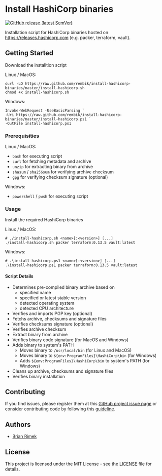 # Install HashiCorp binaries

[![GitHub release (latest SemVer)](https://img.shields.io/github/v/release/rembik/install-hashicorp-binaries?sort=semver&logo=github)][github_releases]

Installation script for HashiCorp binaries hosted on https://releases.hashicorp.com (e.g. packer, terraform, vault).

## Getting Started

Download the installtion script

Linux / MacOS:

```shell
curl -LO https://raw.github.com/rembik/install-hashicorp-binaries/master/install-hashicorp.sh
chmod +x install-hashicorp.sh
```

Windows:

```shell
Invoke-WebRequest -UseBasicParsing `
-Uri https://raw.github.com/rembik/install-hashicorp-binaries/master/install-hashicorp.ps1 `
-OutFile install-hashicorp.ps1
```

### Prerequisities

Linux / MacOS:

* `bash` for executing script
* `curl` for fetching metadata and archive
* `unzip` for extracting binary from archive
* `shasum` / `sha256sum` for verifying archive checksum
* `gpg` for verifying checksum signature (optional)

Windows:

* `powershell` / `pwsh` for executing script

### Usage

Install the required HashiCorp binaries

Linux / MacOS:

```shell
# ./install-hashicorp.sh <name>[:<version>] [...]
./install-hashicorp.sh packer terraform:0.13.5 vault:latest
```

Windows:

```shell
# .\install-hashicorp.ps1 <name>[:<version>] [...]
.\install-hashicorp.ps1 packer terraform:0.13.5 vault:latest
```

#### Script Details

* Determines pre-compiled binary archive based on
  * specified name
  * specified or latest stable version
  * detected operating system
  * detected CPU architecture
* Verifies and imports PGP key (optional)
* Fetchs archive, checksums and signature files
* Verifies checksums signature (optional)
* Verifies archive checksum
* Extract binary from archive
* Verifies binary code signature (for MacOS and Windows)
* Adds binary to system's PATH
  * Moves binary to `/usr/local/bin` (for Linux and MacOS)
  * Moves binary to `${env:ProgramFiles}\HashiCorp\bin` (for Windows)
  * Adds `${env:ProgramFiles}\HashiCorp\bin` to system's PATH (for Windows)
* Cleans up archive, checksums and signature files
* Verifies binary installation

## Contributing

If you find issues, please register them at this [GitHub project issue page][github_issue] or consider contributing code by following this [guideline][github_guide].

## Authors

* [Brian Rimek](https://github.com/rembik)

## License

This project is licensed under the MIT License - see the [LICENSE][github_licence] file for details.

[github_releases]: https://github.com/rembik/install-hashicorp-binaries/releases
[github_issue]: http://github.com/rembik/install-hashicorp-binaries/issues/new/choose
[github_guide]: http://github.com/rembik/install-hashicorp-binaries/tree/master/.github/CONTRIBUTING.md
[github_licence]: http://github.com/rembik/install-hashicorp-binaries/tree/master/LICENSE